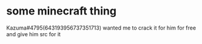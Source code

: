 # some minecraft thing
 Kazuma#4795(643193956737351713) wanted me to crack it for him for free and give him src for it

